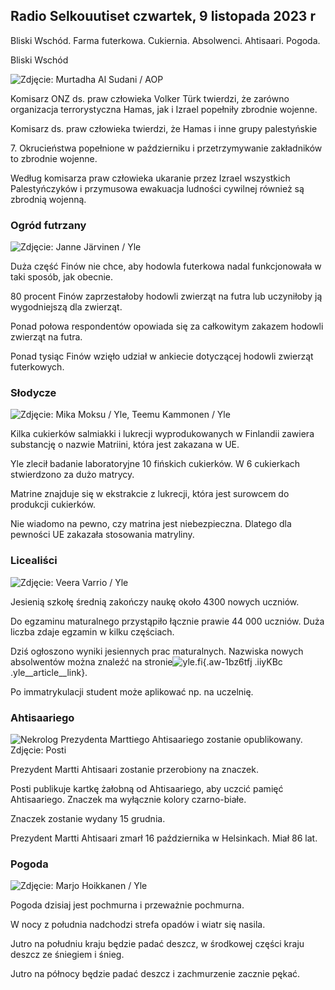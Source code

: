 ## Radio Selkouutiset czwartek, 9 listopada 2023 r

Bliski Wschód. Farma futerkowa. Cukiernia. Absolwenci. Ahtisaari. Pogoda.

Bliski Wschód

![Zdjęcie: Murtadha Al Sudani / AOP](https://images.cdn.yle.fi/image/upload/c_crop,h_3078,w_5472,x_0,y_570/ar_1.7777777777777777,c_fill,g_faces,h_675,w_1200/dpr_1.0/q_auto:eco/f_auto/fl_lossy/v1699096585/39-11958306546279b91a3b)

Komisarz ONZ ds. praw człowieka Volker Türk twierdzi, że zarówno organizacja terrorystyczna Hamas, jak i Izrael popełniły zbrodnie wojenne.

Komisarz ds. praw człowieka twierdzi, że Hamas i inne grupy palestyńskie

7\. Okrucieństwa popełnione w październiku i przetrzymywanie zakładników to zbrodnie wojenne.

Według komisarza praw człowieka ukaranie przez Izrael wszystkich Palestyńczyków i przymusowa ewakuacja ludności cywilnej również są zbrodnią wojenną.

### Ogród futrzany

![Zdjęcie: Janne Järvinen / Yle](https://images.cdn.yle.fi/image/upload/c_crop,h_4024,w_7154,x_3,y_757/ar_1.7777777777777777,c_fill,g_faces,h_675,w_1200/dpr_1.0/q_auto:eco/f_auto/fl_lossy/v1696520411/39-1181991651ed3e183fc7)

Duża część Finów nie chce, aby hodowla futerkowa nadal funkcjonowała w taki sposób, jak obecnie.

80 procent Finów zaprzestałoby hodowli zwierząt na futra lub uczyniłoby ją wygodniejszą dla zwierząt.

Ponad połowa respondentów opowiada się za całkowitym zakazem hodowli zwierząt na futra.

Ponad tysiąc Finów wzięło udział w ankiecie dotyczącej hodowli zwierząt futerkowych.

### Słodycze

![Zdjęcie: Mika Moksu / Yle, Teemu Kammonen / Yle](https://images.cdn.yle.fi/image/upload/c_crop,h_1814,w_3217,x_0,y_0/ar_1.7777777777777777,c_fill,g_faces,h_675,w_1200/dpr_1.0/q_auto:eco/f_auto/fl_lossy/v1699517933/39-1197951654c95aa03257)

Kilka cukierków salmiakki i lukrecji wyprodukowanych w Finlandii zawiera substancję o nazwie Matriini, która jest zakazana w UE.

Yle zlecił badanie laboratoryjne 10 fińskich cukierków. W 6 cukierkach stwierdzono za dużo matrycy.

Matrine znajduje się w ekstrakcie z lukrecji, która jest surowcem do produkcji cukierków.

Nie wiadomo na pewno, czy matrina jest niebezpieczna. Dlatego dla pewności UE zakazała stosowania matryliny.

### Licealiści

![Zdjęcie: Veera Varrio / Yle](https://images.cdn.yle.fi/image/upload/c_crop,h_1080,w_1919,x_0,y_0/ar_1.7777777777777777,c_fill,g_faces,h_675,w_1200/dpr_1.0/q_auto:eco/f_auto/fl_lossy/v1699354150/39-11968216549e8120dbd8)

Jesienią szkołę średnią zakończy naukę około 4300 nowych uczniów.

Do egzaminu maturalnego przystąpiło łącznie prawie 44 000 uczniów. Duża liczba zdaje egzamin w kilku częściach.

Dziś ogłoszono wyniki jesiennych prac maturalnych. Nazwiska nowych absolwentów można znaleźć na stronie![yle.fi](https://yle.fi/a/74-20057938){.aw-1bz6tfj .iiyKBc .yle__article__link}.

Po immatrykulacji student może aplikować np. na uczelnię.

### Ahtisaariego

![Nekrolog Prezydenta Marttiego Ahtisaariego zostanie opublikowany. Zdjęcie: Posti](https://images.cdn.yle.fi/image/upload/c_crop,h_839,w_1497,x_0,y_0/ar_1.7777777777777777,c_fill,g_faces,h_675,w_1200/dpr_1.0/q_auto:eco/f_auto/fl_lossy/v1699530416/39-1198123654cc6189c3ab)

Prezydent Martti Ahtisaari zostanie przerobiony na znaczek.

Posti publikuje kartkę żałobną od Ahtisaariego, aby uczcić pamięć Ahtisaariego. Znaczek ma wyłącznie kolory czarno-białe.

Znaczek zostanie wydany 15 grudnia.

Prezydent Martti Ahtisaari zmarł 16 października w Helsinkach. Miał 86 lat.

### Pogoda

![Zdjęcie: Marjo Hoikkanen / Yle](https://images.cdn.yle.fi/image/upload/c_crop,h_1080,w_1919,x_0,y_0/ar_1.777777777777777,c_fill,g_faces,h_675,w_1200/dpr_1.0/q_auto:eco/f_auto/fl_lossy/v1699507570/39-1197896654c6d10b133e)

Pogoda dzisiaj jest pochmurna i przeważnie pochmurna.

W nocy z południa nadchodzi strefa opadów i wiatr się nasila.

Jutro na południu kraju będzie padać deszcz, w środkowej części kraju deszcz ze śniegiem i śnieg.

Jutro na północy będzie padać deszcz i zachmurzenie zacznie pękać.
